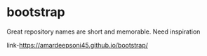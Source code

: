 # bootstrap
Great repository names are short and memorable. Need inspiration




link-https://amardeepsoni45.github.io/bootstrap/
